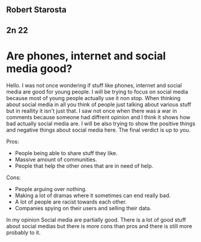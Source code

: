 ## Robert Starosta
## 2n 22

# Are phones, internet and social media good?

Hello.
I was not once wondering if stuff like phones, internet and social media are good for young people.
I will be trying to focus on social media because most of young people actually use it non stop.
When thinking about social media in all you think of people just talking about various stuff but in reallity it isn't just that.
I saw not once when there was a war in comments because someone had diffrent opinion and I think it shows how bad actually social media are.
I will be also trying to show the positive things and negative things about social media here.
The final verdict is up to you.

Pros:
- People being able to share stuff they like.
- Massive amount of communities.
- People that help the other ones that are in need of help.

Cons:
- People arguing over nothing.
- Making a lot of dramas where it sometimes can end really bad.
- A lot of people are racist towards each other.
- Companies spying on their users and selling their data.

In my opinion Social media are partially good. There is a lot of good stuff about social medias but there is more cons than pros and there is still more probably to it.

